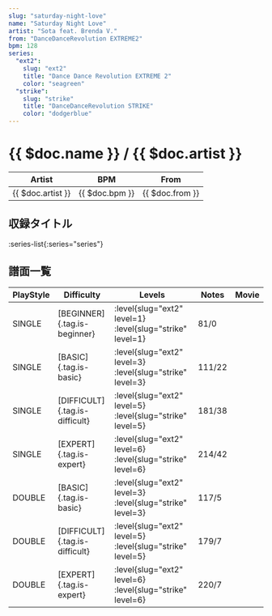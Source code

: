 ```yaml
---
slug: "saturday-night-love"
name: "Saturday Night Love"
artist: "Sota feat. Brenda V."
from: "DanceDanceRevolution EXTREME2"
bpm: 128
series:
  "ext2":
    slug: "ext2"
    title: "Dance Dance Revolution EXTREME 2"
    color: "seagreen"
  "strike":
    slug: "strike"
    title: "DanceDanceRevolution STRIKE"
    color: "dodgerblue"
---
```


# {{ $doc.name }} / {{ $doc.artist }}

|Artist|BPM|From|
|------|---|----|
|{{ $doc.artist }}|{{ $doc.bpm }}|{{ $doc.from }}|

## 収録タイトル

:series-list{:series="series"}

## 譜面一覧

|PlayStyle|Difficulty|Levels|Notes|Movie|
|---------|----------|------|-----|-----|
|SINGLE|[BEGINNER]{.tag.is-beginner}|:level{slug="ext2" level=1} :level{slug="strike" level=1}|81/0||
|SINGLE|[BASIC]{.tag.is-basic}|:level{slug="ext2" level=3} :level{slug="strike" level=3}|111/22||
|SINGLE|[DIFFICULT]{.tag.is-difficult}|:level{slug="ext2" level=5} :level{slug="strike" level=5}|181/38||
|SINGLE|[EXPERT]{.tag.is-expert}|:level{slug="ext2" level=6} :level{slug="strike" level=6}|214/42||
|DOUBLE|[BASIC]{.tag.is-basic}|:level{slug="ext2" level=3} :level{slug="strike" level=3}|117/5||
|DOUBLE|[DIFFICULT]{.tag.is-difficult}|:level{slug="ext2" level=5} :level{slug="strike" level=5}|179/7||
|DOUBLE|[EXPERT]{.tag.is-expert}|:level{slug="ext2" level=6} :level{slug="strike" level=6}|220/7||
